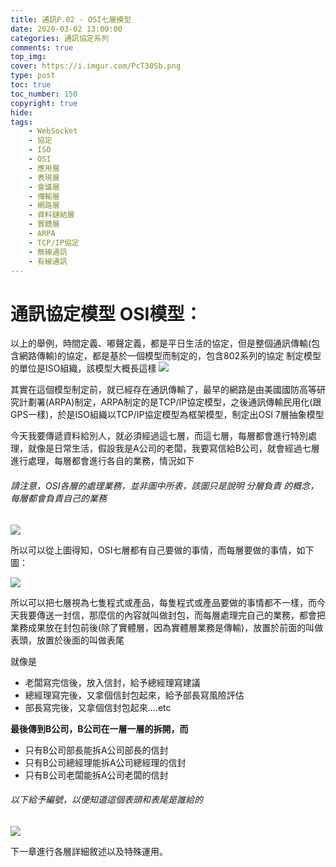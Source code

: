 ```yaml
---
title: 通訊P.02 - OSI七層模型
date: 2020-03-02 13:00:00
categories: 通訊協定系列
comments: true
top_img: 
cover: https://i.imgur.com/PcT30Sb.png
type: post
toc: true
toc_number: 150
copyright: true
hide:
tags: 
    - WebSocket
    - 協定
    - ISO
    - OSI
    - 應用層
    - 表現層
    - 會議層
    - 傳輸層
    - 網路層
    - 資料鏈結層
    - 實體層
    - ARPA
    - TCP/IP協定
    - 無線通訊
    - 有線通訊
---
```

# 通訊協定模型 OSI模型：

以上的舉例，時間定義、嘟聲定義，都是平日生活的協定，但是整個通訊傳輸(包含網路傳輸)的協定，都是基於一個模型而制定的，包含802系列的協定
制定模型的單位是ISO組織，該模型大概長這樣
![](https://i.imgur.com/ArHN2ev.png)

其實在這個模型制定前，就已經存在通訊傳輸了，最早的網路是由美國國防高等研究計劃署(ARPA)制定，ARPA制定的是TCP/IP協定模型，之後通訊傳輸民用化(跟GPS一樣)，於是ISO組織以TCP/IP協定模型為框架模型，制定出OSI 7層抽象模型

今天我要傳遞資料給別人，就必須經過這七層，而這七層，每層都會進行特別處理，就像是日常生活，假設我是A公司的老闆，我要寫信給B公司，就會經過七層進行處理，每層都會進行各自的業務，情況如下

###### 請注意，OSI各層的處理業務，並非圖中所表，該圖只是說明 分層負責 的概念，每層都會負責自己的業務

![](https://i.imgur.com/GbhyzYd.png)

所以可以從上圖得知，OSI七層都有自己要做的事情，而每層要做的事情，如下圖：

![](https://i.imgur.com/oowsynu.png)

所以可以把七層視為七隻程式或產品，每隻程式或產品要做的事情都不一樣，而今天我要傳送一封信，那麼信的內容就叫做封包，而每層處理完自己的業務，都會把業務成果放在封包前後(除了實體層，因為實體層業務是傳輸)，放置於前面的叫做表頭，放置於後面的叫做表尾

就像是
* 老闆寫完信後，放入信封，給予總經理寫建議
* 總經理寫完後，又拿個信封包起來，給予部長寫風險評估
* 部長寫完後，又拿個信封包起來....etc 

**最後傳到B公司，B公司在一層一層的拆開，而**

* 只有B公司部長能拆A公司部長的信封
* 只有B公司總經理能拆A公司總經理的信封
* 只有B公司老闆能拆A公司老闆的信封

###### 以下給予編號，以便知道這個表頭和表尾是誰給的

![](https://i.imgur.com/IuNtIlH.png)


下一章進行各層詳細敘述以及特殊運用。

